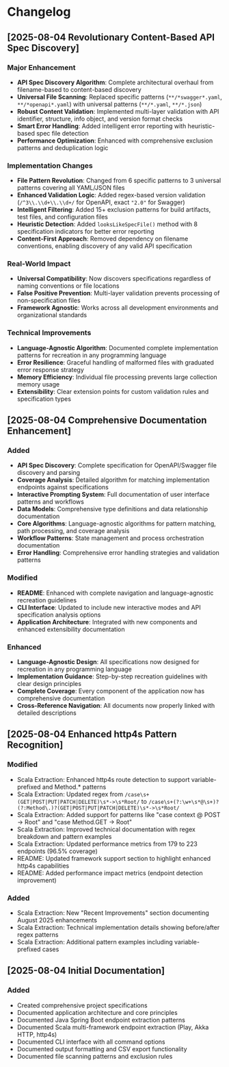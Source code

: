 # Changelog

## [2025-08-04 Revolutionary Content-Based API Spec Discovery]
### Major Enhancement
- **API Spec Discovery Algorithm**: Complete architectural overhaul from filename-based to content-based discovery
- **Universal File Scanning**: Replaced specific patterns (`**/*swagger*.yaml`, `**/*openapi*.yaml`) with universal patterns (`**/*.yaml`, `**/*.json`)
- **Robust Content Validation**: Implemented multi-layer validation with API identifier, structure, info object, and version format checks
- **Smart Error Handling**: Added intelligent error reporting with heuristic-based spec file detection
- **Performance Optimization**: Enhanced with comprehensive exclusion patterns and deduplication logic

### Implementation Changes
- **File Pattern Revolution**: Changed from 6 specific patterns to 3 universal patterns covering all YAML/JSON files
- **Enhanced Validation Logic**: Added regex-based version validation (`/^3\\.\\d+\\.\\d+/` for OpenAPI, exact `"2.0"` for Swagger)
- **Intelligent Filtering**: Added 15+ exclusion patterns for build artifacts, test files, and configuration files
- **Heuristic Detection**: Added `looksLikeSpecFile()` method with 8 specification indicators for better error reporting
- **Content-First Approach**: Removed dependency on filename conventions, enabling discovery of any valid API specification

### Real-World Impact
- **Universal Compatibility**: Now discovers specifications regardless of naming conventions or file locations
- **False Positive Prevention**: Multi-layer validation prevents processing of non-specification files
- **Framework Agnostic**: Works across all development environments and organizational standards

### Technical Improvements
- **Language-Agnostic Algorithm**: Documented complete implementation patterns for recreation in any programming language
- **Error Resilience**: Graceful handling of malformed files with graduated error response strategy
- **Memory Efficiency**: Individual file processing prevents large collection memory usage
- **Extensibility**: Clear extension points for custom validation rules and specification types

## [2025-08-04 Comprehensive Documentation Enhancement]
### Added
- **API Spec Discovery**: Complete specification for OpenAPI/Swagger file discovery and parsing
- **Coverage Analysis**: Detailed algorithm for matching implementation endpoints against specifications  
- **Interactive Prompting System**: Full documentation of user interface patterns and workflows
- **Data Models**: Comprehensive type definitions and data relationship documentation
- **Core Algorithms**: Language-agnostic algorithms for pattern matching, path processing, and coverage analysis
- **Workflow Patterns**: State management and process orchestration documentation
- **Error Handling**: Comprehensive error handling strategies and validation patterns

### Modified  
- **README**: Enhanced with complete navigation and language-agnostic recreation guidelines
- **CLI Interface**: Updated to include new interactive modes and API specification analysis options
- **Application Architecture**: Integrated with new components and enhanced extensibility documentation

### Enhanced
- **Language-Agnostic Design**: All specifications now designed for recreation in any programming language
- **Implementation Guidance**: Step-by-step recreation guidelines with clear design principles
- **Complete Coverage**: Every component of the application now has comprehensive documentation
- **Cross-Reference Navigation**: All documents now properly linked with detailed descriptions

## [2025-08-04 Enhanced http4s Pattern Recognition]
### Modified
- Scala Extraction: Enhanced http4s route detection to support variable-prefixed and Method.* patterns
- Scala Extraction: Updated regex from `/case\s+(GET|POST|PUT|PATCH|DELETE)\s*->\s*Root/` to `/case\s+(?:\w+\s*@\s+)?(?:Method\.)?(GET|POST|PUT|PATCH|DELETE)\s*->\s*Root/`
- Scala Extraction: Added support for patterns like "case context @ POST -> Root" and "case Method.GET -> Root"
- Scala Extraction: Improved technical documentation with regex breakdown and pattern examples
- Scala Extraction: Updated performance metrics from 179 to 223 endpoints (96.5% coverage)
- README: Updated framework support section to highlight enhanced http4s capabilities
- README: Added performance impact metrics (endpoint detection improvement)

### Added
- Scala Extraction: New "Recent Improvements" section documenting August 2025 enhancements
- Scala Extraction: Technical implementation details showing before/after regex patterns
- Scala Extraction: Additional pattern examples including variable-prefixed cases

## [2025-08-04 Initial Documentation]
### Added
- Created comprehensive project specifications
- Documented application architecture and core principles
- Documented Java Spring Boot endpoint extraction patterns
- Documented Scala multi-framework endpoint extraction (Play, Akka HTTP, http4s)
- Documented CLI interface with all command options
- Documented output formatting and CSV export functionality
- Documented file scanning patterns and exclusion rules